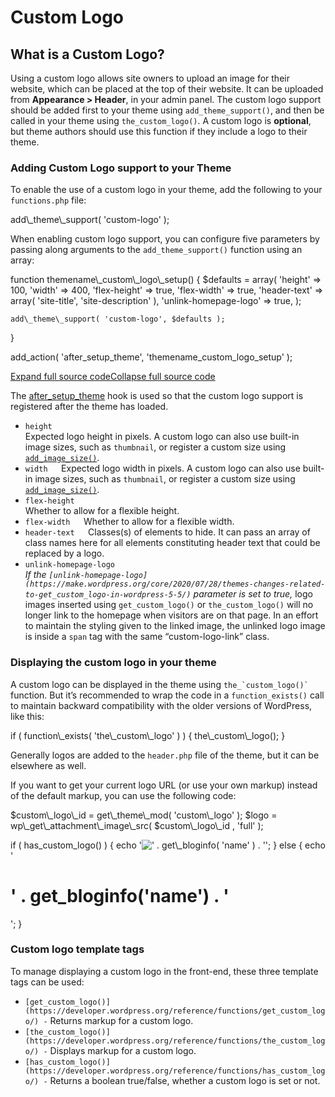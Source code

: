 # Custom Logo

## What is a Custom Logo?

Using a custom logo allows site owners to upload an image for their website, which can be placed at the top of their website. It can be uploaded from **Appearance > Header**, in your admin panel. The custom logo support should be added first to your theme using `add_theme_support()`, and then be called in your theme using `the_custom_logo()`. A custom logo is **optional**, but theme authors should use this function if they include a logo to their theme.

### Adding Custom Logo support to your Theme

To enable the use of a custom logo in your theme, add the following to your `functions.php` file:

</p>
add\_theme\_support( 'custom-logo' );
<p>

When enabling custom logo support, you can configure five parameters by passing along arguments to the `add_theme_support()` function using an array:

</p>
function themename\_custom\_logo\_setup() {
	$defaults = array(
		'height'               => 100,
		'width'                => 400,
		'flex-height'          => true,
		'flex-width'           => true,
		'header-text'          => array( 'site-title', 'site-description' ),
		'unlink-homepage-logo' => true, 
	);

	add\_theme\_support( 'custom-logo', $defaults );
}

add\_action( 'after\_setup\_theme', 'themename\_custom\_logo\_setup' );

<p>

[Expand full source code](#)[Collapse full source code](#)

The [after\_setup\_theme](https://developer.wordpress.org/reference/hooks/after_setup_theme/) hook is used so that the custom logo support is registered after the theme has loaded.

*   `height`  
    Expected logo height in pixels. A custom logo can also use built-in image sizes, such as `thumbnail`, or register a custom size using [`add_image_size()`](https://developer.wordpress.org/reference/functions/add_image_size/).
*   `width   `Expected logo width in pixels. A custom logo can also use built-in image sizes, such as `thumbnail`, or register a custom size using [`add_image_size()`](https://developer.wordpress.org/reference/functions/add_image_size/).
*   `flex-height`  
    Whether to allow for a flexible height.
*   `flex-width   `Whether to allow for a flexible width.
*   `header-text   `Classes(s) of elements to hide. It can pass an array of class names here for all elements constituting header text that could be replaced by a logo.
*   `unlink-homepage-logo`  
    *If the `[unlink-homepage-logo](https://make.wordpress.org/core/2020/07/28/themes-changes-related-to-get_custom_logo-in-wordpress-5-5/)` parameter is set to true,* logo images inserted using `get_custom_logo()` or `the_custom_logo()` will no longer link to the homepage when visitors are on that page. In an effort to maintain the styling given to the linked image, the unlinked logo image is inside a `span` tag with the same “custom-logo-link” class.

### Displaying the custom logo in your theme

A custom logo can be displayed in the theme using `` the_`custom_logo()` `` function. But it’s recommended to wrap the code in a `function_exists()` call to maintain backward compatibility with the older versions of WordPress, like this:

</p>
if ( function\_exists( 'the\_custom\_logo' ) ) {
	the\_custom\_logo();
}
<p>

Generally logos are added to the `header.php` file of the theme, but it can be elsewhere as well.

If you want to get your current logo URL (or use your own markup) instead of the default markup, you can use the following code:

</p>
$custom\_logo\_id = get\_theme\_mod( 'custom\_logo' );
$logo = wp\_get\_attachment\_image\_src( $custom\_logo\_id , 'full' );

if ( has\_custom\_logo() ) {
	echo '<img src="' . esc\_url( $logo\[0\] ) . '" alt="' . get\_bloginfo( 'name' ) . '">';
} else {
	echo '<h1>' . get\_bloginfo('name') . '</h1>';
}
<p>

### Custom logo template tags

To manage displaying a custom logo in the front-end, these three template tags can be used:

*   `[get_custom_logo()](https://developer.wordpress.org/reference/functions/get_custom_logo/) -` Returns markup for a custom logo.
*   `[the_custom_logo()](https://developer.wordpress.org/reference/functions/the_custom_logo/) -` Displays markup for a custom logo.
*   `[has_custom_logo()](https://developer.wordpress.org/reference/functions/has_custom_logo/) -` Returns a boolean true/false, whether a custom logo is set or not.